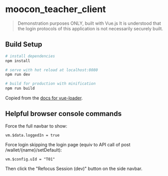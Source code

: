 # moocon_teacher_client

> Demonstration purposes ONLY, built with Vue.js
> It is understood that the login protocols of this application is not necessarily securely built.

## Build Setup

``` bash
# install dependencies
npm install

# serve with hot reload at localhost:8080
npm run dev

# build for production with minification
npm run build
```

Copied from the [docs for vue-loader](http://vuejs.github.io/vue-loader).

## Helpful browser console commands

Force the full navbar to show:
```
vm.$data.loggedIn = true
```

Force login skipping the login page (equiv to API call of post /wallet/{name}/setDefault):
```
vm.$config.uId = "T01"
```
Then click the "Refocus Session (dev)" button on the side navbar.
